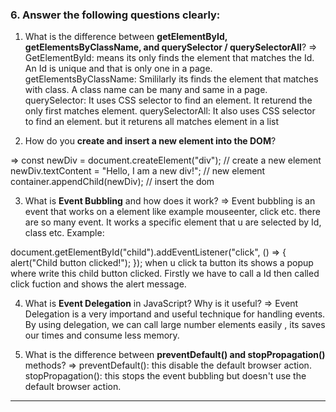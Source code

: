 
### 6. Answer the following questions clearly:

1. What is the difference between **getElementById, getElementsByClassName, and querySelector / querySelectorAll**?
 => GetElementById: means its only finds the element that matches the Id. An Id is unique and that is only one in a    page.
    getElementsByClassName: Smililarly its finds the element that matches with class. A class name can be many and same in a page.
    querySelector: It uses CSS selector to find an element. It returend the only first matches element.
    querySelectorAll: It also uses CSS selector to find an element. but it returens all matches element in a list

2. How do you **create and insert a new element into the DOM**?

=> const newDiv = document.createElement("div"); // create a new element
  newDiv.textContent = "Hello, I am a new div!"; // new element
  container.appendChild(newDiv);  // insert the dom


3. What is **Event Bubbling** and how does it work?
=> Event bubbling is an event that works on a element like example mouseenter, click etc. there are so many event.
  It works a specific element that u are selected by Id, class etc. Example:

  document.getElementById("child").addEventListener("click", () => {
  alert("Child button clicked!");
  });
  when u click ta button its shows a popup where write this child button clicked. Firstly we have to call a Id then called click fuction and shows the alert message. 

4. What is **Event Delegation** in JavaScript? Why is it useful?
=> Event Delegation is a very importand and useful technique for handling events.
  By using delegation, we can call large number elements easily , its saves our times and consume less memory.


5. What is the difference between **preventDefault() and stopPropagation()** methods?
=> preventDefault(): this disable the default browser action.
   stopPropagation(): this stops the event bubbling but doesn't use the default browser action.
   
---


